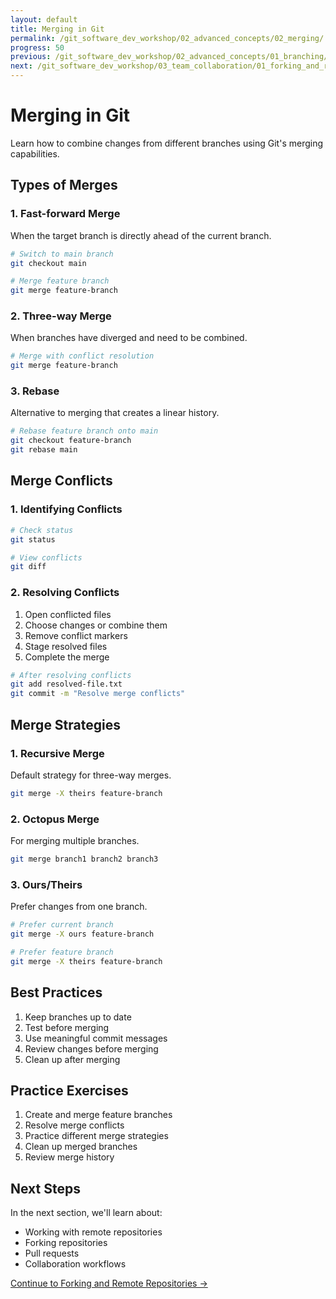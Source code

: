 ```yaml
---
layout: default
title: Merging in Git
permalink: /git_software_dev_workshop/02_advanced_concepts/02_merging/
progress: 50
previous: /git_software_dev_workshop/02_advanced_concepts/01_branching/
next: /git_software_dev_workshop/03_team_collaboration/01_forking_and_remote/
---
```


# Merging in Git

Learn how to combine changes from different branches using Git's merging capabilities.

## Types of Merges

### 1. Fast-forward Merge
When the target branch is directly ahead of the current branch.

```bash
# Switch to main branch
git checkout main

# Merge feature branch
git merge feature-branch
```

### 2. Three-way Merge
When branches have diverged and need to be combined.

```bash
# Merge with conflict resolution
git merge feature-branch
```

### 3. Rebase
Alternative to merging that creates a linear history.

```bash
# Rebase feature branch onto main
git checkout feature-branch
git rebase main
```

## Merge Conflicts

### 1. Identifying Conflicts

```bash
# Check status
git status

# View conflicts
git diff
```

### 2. Resolving Conflicts

1. Open conflicted files
2. Choose changes or combine them
3. Remove conflict markers
4. Stage resolved files
5. Complete the merge

```bash
# After resolving conflicts
git add resolved-file.txt
git commit -m "Resolve merge conflicts"
```

## Merge Strategies

### 1. Recursive Merge
Default strategy for three-way merges.

```bash
git merge -X theirs feature-branch
```

### 2. Octopus Merge
For merging multiple branches.

```bash
git merge branch1 branch2 branch3
```

### 3. Ours/Theirs
Prefer changes from one branch.

```bash
# Prefer current branch
git merge -X ours feature-branch

# Prefer feature branch
git merge -X theirs feature-branch
```

## Best Practices

1. Keep branches up to date
2. Test before merging
3. Use meaningful commit messages
4. Review changes before merging
5. Clean up after merging

## Practice Exercises

1. Create and merge feature branches
2. Resolve merge conflicts
3. Practice different merge strategies
4. Clean up merged branches
5. Review merge history

## Next Steps

In the next section, we'll learn about:
- Working with remote repositories
- Forking repositories
- Pull requests
- Collaboration workflows

[Continue to Forking and Remote Repositories →](/git_software_dev_workshop/03_team_collaboration/01_forking_and_remote/) 